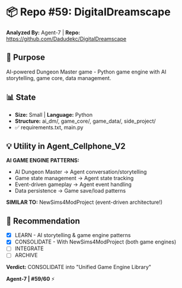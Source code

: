 # 📦 Repo #59: DigitalDreamscape

**Analyzed By:** Agent-7 | **Repo:** https://github.com/Dadudekc/DigitalDreamscape

## 🎯 Purpose
AI-powered Dungeon Master game - Python game engine with AI storytelling, game core, data management.

## 📊 State
- **Size:** Small | **Language:** Python
- **Structure:** ai_dm/, game_core/, game_data/, side_project/
- ✅ requirements.txt, main.py

## 💡 Utility in Agent_Cellphone_V2
**AI GAME ENGINE PATTERNS:**
- AI Dungeon Master → Agent conversation/storytelling
- Game state management → Agent state tracking
- Event-driven gameplay → Agent event handling
- Data persistence → Game save/load patterns

**SIMILAR TO:** NewSims4ModProject (event-driven architecture!)

## 🎯 Recommendation
- [X] LEARN - AI storytelling & game engine patterns
- [X] CONSOLIDATE - With NewSims4ModProject (both game engines)
- [ ] INTEGRATE
- [ ] ARCHIVE

**Verdict:** CONSOLIDATE into "Unified Game Engine Library"

**Agent-7 | #59/60** ⚡

